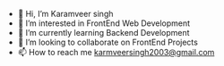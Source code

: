 - 👋 Hi, I’m Karamveer singh
- 👀 I’m interested in FrontEnd Web Development 
- 🌱 I’m currently learning Backend Development
- 💞️ I’m looking to collaborate on FrontEnd Projects
- 📫 How to reach me karmveersingh2003@gmail.com


<!---
Karmveersingh2003/Karmveersingh2003 is a ✨ special ✨ repository because its `README.md` (this file) appears on your GitHub profile.
You can click the Preview link to take a look at your changes.
--->
